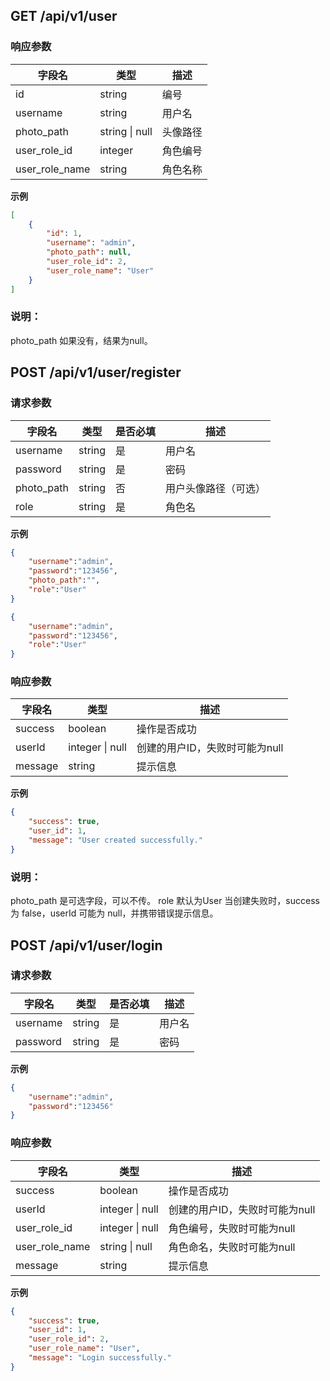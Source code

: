 
## GET /api/v1/user
### 响应参数
| 字段名            | 类型             | 描述   |
|----------------|----------------|------|
| id             | string         | 编号   |
| username       | string         | 用户名  |
| photo_path     | string \| null | 头像路径 |
| user_role_id   | integer        | 角色编号 |
| user_role_name | string         | 角色名称 |

**示例**
```json
[
    {
        "id": 1,
        "username": "admin",
        "photo_path": null,
        "user_role_id": 2,
        "user_role_name": "User"
    }
]
```

### 说明：
photo_path 如果没有，结果为null。

## POST /api/v1/user/register
### 请求参数
| 字段名         | 类型     | 是否必填 | 描述         |
|-------------|--------|------|------------|
| username    | string | 是    | 用户名        |
| password    | string | 是    | 密码         |
| photo\_path | string | 否    | 用户头像路径（可选） |
| role        | string | 是    | 角色名        |
**示例**
```json
{
    "username":"admin",
    "password":"123456",
    "photo_path":"",
    "role":"User"
}
```
```json
{
    "username":"admin",
    "password":"123456",
    "role":"User"
}
```

### 响应参数
| 字段名     | 类型              | 描述                 |
|---------|-----------------|--------------------|
| success | boolean         | 操作是否成功             |
| userId  | integer \| null | 创建的用户ID，失败时可能为null |
| message | string          | 提示信息               |

**示例**
```json
{
    "success": true,
    "user_id": 1,
    "message": "User created successfully."
}
```

### 说明：
photo_path 是可选字段，可以不传。
role 默认为User
当创建失败时，success 为 false，userId 可能为 null，并携带错误提示信息。


## POST /api/v1/user/login
### 请求参数
| 字段名       | 类型     | 是否必填 | 描述         |
|-----------|--------|------|------------|
| username  | string | 是    | 用户名        |
| password  | string | 是    | 密码         |
**示例**
```json
{
    "username":"admin",
    "password":"123456"
}
```

### 响应参数
| 字段名            | 类型              | 描述                 |
|----------------|-----------------|--------------------|
| success        | boolean         | 操作是否成功             |
| userId         | integer \| null | 创建的用户ID，失败时可能为null |
| user_role_id   | integer \| null | 角色编号，失败时可能为null    |
| user_role_name | string \| null  | 角色命名，失败时可能为null    |
| message        | string          | 提示信息               |

**示例**
```json
{
    "success": true,
    "user_id": 1,
    "user_role_id": 2,
    "user_role_name": "User",
    "message": "Login successfully."
}
```
